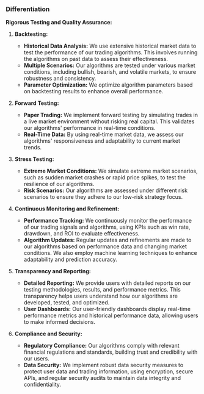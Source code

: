 ### Differentiation

**Rigorous Testing and Quality Assurance:**
1. **Backtesting:**
   - **Historical Data Analysis:** We use extensive historical market data to test the performance of our trading algorithms. This involves running the algorithms on past data to assess their effectiveness.
   - **Multiple Scenarios:** Our algorithms are tested under various market conditions, including bullish, bearish, and volatile markets, to ensure robustness and consistency.
   - **Parameter Optimization:** We optimize algorithm parameters based on backtesting results to enhance overall performance.

2. **Forward Testing:**
   - **Paper Trading:** We implement forward testing by simulating trades in a live market environment without risking real capital. This validates our algorithms' performance in real-time conditions.
   - **Real-Time Data:** By using real-time market data, we assess our algorithms' responsiveness and adaptability to current market trends.

3. **Stress Testing:**
   - **Extreme Market Conditions:** We simulate extreme market scenarios, such as sudden market crashes or rapid price spikes, to test the resilience of our algorithms.
   - **Risk Scenarios:** Our algorithms are assessed under different risk scenarios to ensure they adhere to our low-risk strategy focus.

4. **Continuous Monitoring and Refinement:**
   - **Performance Tracking:** We continuously monitor the performance of our trading signals and algorithms, using KPIs such as win rate, drawdown, and ROI to evaluate effectiveness.
   - **Algorithm Updates:** Regular updates and refinements are made to our algorithms based on performance data and changing market conditions. We also employ machine learning techniques to enhance adaptability and prediction accuracy.

5. **Transparency and Reporting:**
   - **Detailed Reporting:** We provide users with detailed reports on our testing methodologies, results, and performance metrics. This transparency helps users understand how our algorithms are developed, tested, and optimized.
   - **User Dashboards:** Our user-friendly dashboards display real-time performance metrics and historical performance data, allowing users to make informed decisions.

6. **Compliance and Security:**
   - **Regulatory Compliance:** Our algorithms comply with relevant financial regulations and standards, building trust and credibility with our users.
   - **Data Security:** We implement robust data security measures to protect user data and trading information, using encryption, secure APIs, and regular security audits to maintain data integrity and confidentiality.
